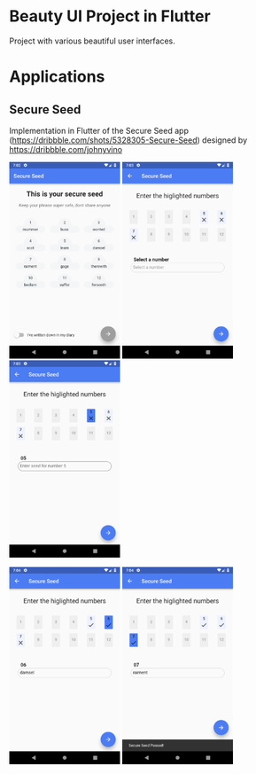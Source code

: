 # Beauty UI Project in Flutter

Project with various beautiful user interfaces.

# Applications

## Secure Seed
Implementation in Flutter of the 
Secure Seed app (https://dribbble.com/shots/5328305-Secure-Seed) designed by https://dribbble.com/johnyvino

<img src="https://github.com/ernesto-munoz/beauty_ui_project/blob/master/lib/secure_seed/images/Screenshot_1538938932.png" alt="Secure Seed 01" width="200"> <img src="https://github.com/ernesto-munoz/beauty_ui_project/blob/master/lib/secure_seed/images/Screenshot_1538939033.png" alt="Secure Seed 02" width="200">
<img src="https://github.com/ernesto-munoz/beauty_ui_project/blob/master/lib/secure_seed/images/Screenshot_1538939039.png" alt="Secure Seed 03" width="200"><p>
<img src="https://github.com/ernesto-munoz/beauty_ui_project/blob/master/lib/secure_seed/images/Screenshot_1538939071.png" alt="Secure Seed 04" width="200">
<img src="https://github.com/ernesto-munoz/beauty_ui_project/blob/master/lib/secure_seed/images/Screenshot_1538939095.png" alt="Secure Seed 05" width="200">
